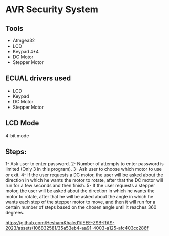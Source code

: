 # AVR Security System

## Tools
* Atmgea32
* LCD
* Keypad 4*4
* DC Motor
* Stepper Motor

## ECUAL drivers used
* LCD
* Keypad
* DC Motor
* Stepper Motor

## LCD Mode
4-bit mode

## Steps:
1- Ask user to enter password.
2- Number of attempts to enter password is limited (Only 3 in this program).
3- Ask user to choose which motor to use or exit.
4- If the user requests a DC motor, the user will be asked about the direction in which he wants the motor to rotate, after that the DC motor will run for a few seconds and then finish.
5- If the user requests a stepper motor, the user will be asked about the direction in which he wants the motor to rotate, after that he will be asked about the angle in which he wants each step of the stepper motor to move, and then it will run for a certain number of steps based on the chosen angle until it reaches 360 degrees.

https://github.com/HeshamKhaled1/IEEE-ZSB-RAS-2023/assets/106832581/35a53eb4-aa91-4003-a125-afc403cc286f
